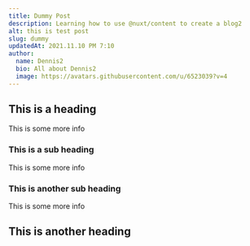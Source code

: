 ```yaml
---
title: Dummy Post
description: Learning how to use @nuxt/content to create a blog2
alt: this is test post
slug: dummy
updatedAt: 2021.11.10 PM 7:10
author:
  name: Dennis2
  bio: All about Dennis2
  image: https://avatars.githubusercontent.com/u/6523039?v=4
---
```


## This is a heading

This is some more info

### This is a sub heading

This is some more info

### This is another sub heading

This is some more info

## This is another heading
